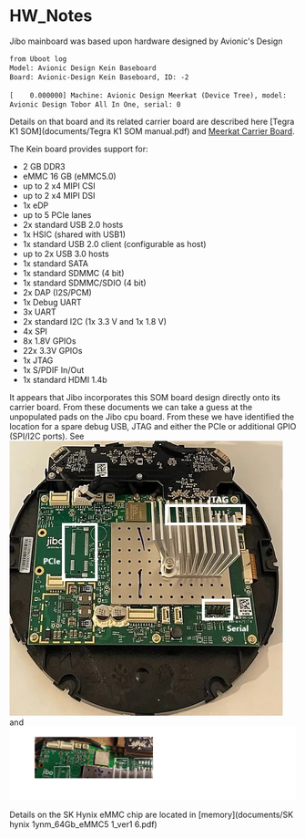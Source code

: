 # HW_Notes
Jibo mainboard was based upon hardware designed by Avionic's Design

    from Uboot log
    Model: Avionic Design Kein Baseboard
    Board: Avionic-Design Kein Baseboard, ID: -2

    [    0.000000] Machine: Avionic Design Meerkat (Device Tree), model: Avionic Design Tobor All In One, serial: 0
    
Details on that board and its related carrier board are described here [Tegra K1 SOM](documents/Tegra K1 SOM manual.pdf) 
and [Meerkat Carrier Board](documents/Meerkat_k1_eval_kit.pdf). 

The Kein board provides support for:
* 2 GB DDR3
* eMMC 16 GB (eMMC5.0)
* up to 2 x4 MIPI CSI
* up to 2 x4 MIPI DSI
* 1x eDP
* up to 5 PCIe lanes
* 2x standard USB 2.0 hosts
* 1x HSIC (shared with USB1)
* 1x standard USB 2.0 client (configurable as host)
* up to 2x USB 3.0 hosts
* 1x standard SATA
* 1x standard SDMMC (4 bit)
* 1x standard SDMMC/SDIO (4 bit)
* 2x DAP (I2S/PCM)
* 1x Debug UART
* 3x UART
* 2x standard I2C (1x 3.3 V and 1x 1.8 V)
* 4x SPI
* 8x 1.8V GPIOs
* 22x 3.3V GPIOs
* 1x JTAG
* 1x S/PDIF In/Out
* 1x standard HDMI 1.4b

It appears that Jibo incorporates this SOM board design directly onto its carrier board. From these documents we can take a guess at the unpopulated pads on the Jibo cpu board. From these we have identified
the location for a spare debug USB, JTAG and either the PCIe or additional GPIO (SPI/I2C ports). See
![CPU](images/Jibo_PCB_wLabel.jpg) and ![CPU2](images/Jibo_JTAG_wLabel.png)

Details on the SK Hynix eMMC chip are located in [memory](documents/SK hynix 1ynm_64Gb_eMMC5 1_ver1 6.pdf)
